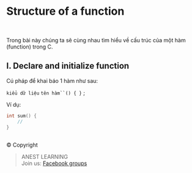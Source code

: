 # Structure of a function

<br />

Trong bài này chúng ta sẽ cùng nhau tìm hiểu về cấu trúc của một hàm (function) trong C.

## I. Declare and initialize function

Cú pháp để khai báo 1 hàm như sau:

`kiểu dữ liệu` `tên hàm``() { }` ;

Ví dụ:
```c
int sum() {
    //
}
```


##  

© Copyright
> ANEST LEARNING  
> Join us: [Facebook groups](https://www.facebook.com/groups/anest.learning/)
